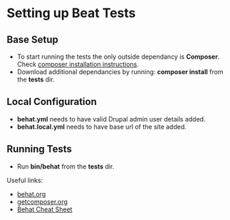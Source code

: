 Setting up Beat Tests
======================

Base Setup
----------

* To start running the tests the only outside dependancy is **Composer**. Check [composer installation instructions](http://getcomposer.org/doc/00-intro.md).
* Download additional dependancies by running: **composer install** from the **tests** dir.

Local Configuration
-------------------
* **behat.yml** needs to have valid Drupal admin user details added.
* **behat.local.yml** needs to have base url of the site added.

Running Tests
------------
* Run **bin/behat** from the **tests** dir.

Useful links:

* [behat.org](http://behat.org)
* [getcomposer.org](http://composer.org)
* [Behat Cheat Sheet](http://blog.lepine.pro/wp-content/uploads/2012/03/behat-cheat-sheet-en.pdf)
